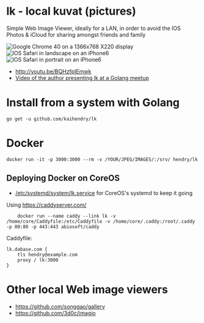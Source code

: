 # lk - local kuvat (pictures)

Simple Web Image Viewer, ideally for a LAN, in order to avoid the IOS Photos &
iCloud for sharing amongst friends and family

<img src=http://s.natalian.org/2014-11-04/1415116363_1364x748.png alt="Google Chrome 40 on a 1366x768 X220 display">
<img src=http://s.natalian.org/2014-11-04/lk-landscape.png alt="IOS Safari in landscape on an iPhone6">
<img src=http://s.natalian.org/2014-11-04/lk-portrait.png alt="IOS Safari in portrait on an iPhone6">

* <http://youtu.be/BQHzfpIEmwk>
* [Video of the author presenting lk at a Golang meetup](http://youtu.be/IIuDygqCOJE)

# Install from a system with Golang

	go get -u github.com/kaihendry/lk

# Docker

	docker run -it -p 3000:3000 --rm -v /YOUR/JPEG/IMAGES/:/srv/ hendry/lk

## Deploying Docker on CoreOS

* [/etc/systemd/system/lk.service](lk.service) for CoreOS's systemd to keep it going

Using <https://caddyserver.com/>

		docker run --name caddy --link lk -v /home/core/Caddyfile:/etc/Caddyfile -v /home/core/.caddy:/root/.caddy -p 80:80 -p 443:443 abiosoft/caddy

Caddyfile:

	lk.dabase.com {
		tls hendry@example.com
		proxy / lk:3000
	}

# Other local Web image viewers

* <https://github.com/songgao/gallery>
* <https://github.com/3d0c/imagio>
